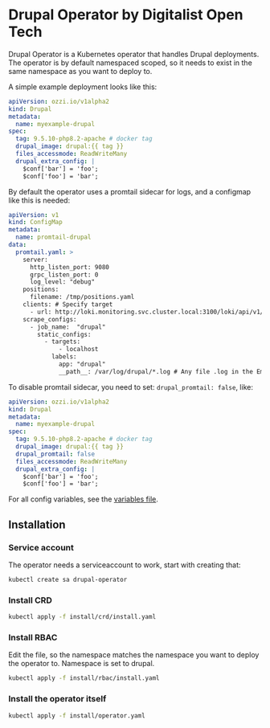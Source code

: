 # Drupal Operator by Digitalist Open Tech

Drupal Operator is a Kubernetes operator that handles Drupal deployments.
The operator is by default namespaced scoped, so it needs to exist in the same
namespace as you want to deploy to.

A simple example deployment looks like this:

```yaml
apiVersion: ozzi.io/v1alpha2
kind: Drupal
metadata:
  name: myexample-drupal
spec:
  tag: 9.5.10-php8.2-apache # docker tag
  drupal_image: drupal:{{ tag }}
  files_accessmode: ReadWriteMany
  drupal_extra_config: |
    $conf['bar'] = 'foo';
    $conf['foo'] = 'bar';
```

By default the operator uses a promtail sidecar for logs, and a configmap like this is needed:

```yaml
apiVersion: v1
kind: ConfigMap
metadata:
  name: promtail-drupal
data:
  promtail.yaml: >
    server:
      http_listen_port: 9080
      grpc_listen_port: 0
      log_level: "debug"
    positions:
      filename: /tmp/positions.yaml
    clients: # Specify target
      - url: http://loki.monitoring.svc.cluster.local:3100/loki/api/v1/push #This should point to loki internal adress, or what ever used.
    scrape_configs:
      - job_name:  "drupal"
        static_configs:
          - targets:
              - localhost
            labels:
              app: "drupal"
              __path__: /var/log/drupal/*.log # Any file .log in the EmptyDir Volume.
```

To disable promtail sidecar, you need to set: `drupal_promtail: false`, like:

```yaml
apiVersion: ozzi.io/v1alpha2
kind: Drupal
metadata:
  name: myexample-drupal
spec:
  tag: 9.5.10-php8.2-apache # docker tag
  drupal_image: drupal:{{ tag }}
  drupal_promtail: false
  files_accessmode: ReadWriteMany
  drupal_extra_config: |
    $conf['bar'] = 'foo';
    $conf['foo'] = 'bar';
```



For all config variables, see the [variables file](variables.md).

## Installation

### Service account

The operator needs a serviceaccount to work, start with creating that:

```bash
kubectl create sa drupal-operator
```

### Install  CRD

```bash
kubectl apply -f install/crd/install.yaml
```

### Install RBAC

Edit the file, so the namespace matches the namespace you want to deploy
the operator to. Namespace is set to drupal.

```bash
kubectl apply -f install/rbac/install.yaml
```

### Install the operator itself

```bash
kubectl apply -f install/operator.yaml
```
